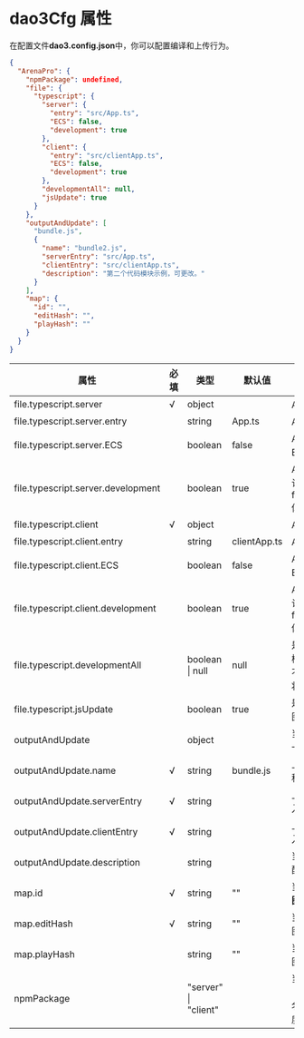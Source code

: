 # dao3Cfg 属性

在配置文件**dao3.config.json**中，你可以配置编译和上传行为。

```json
{
  "ArenaPro": {
    "npmPackage": undefined,
    "file": {
      "typescript": {
        "server": {
          "entry": "src/App.ts",
          "ECS": false,
          "development": true
        },
        "client": {
          "entry": "src/clientApp.ts",
          "ECS": false,
          "development": true
        },
        "developmentAll": null,
        "jsUpdate": true
      }
    },
    "outputAndUpdate": [
      "bundle.js",
      {
        "name": "bundle2.js",
        "serverEntry": "src/App.ts",
        "clientEntry": "src/clientApp.ts",
        "description": "第二个代码模块示例，可更改。"
      }
    ],
    "map": {
      "id": "",
      "editHash": "",
      "playHash": ""
    }
  }
}
```

| 属性                               | 必填 | 类型                     | 默认值       | 说明                                                                                                    |
| ---------------------------------- | ---- | ------------------------ | ------------ | ------------------------------------------------------------------------------------------------------- |
| file.typescript.server             | √    | object                   |              | Arena**服务端**项目配置                                                                                 |
| file.typescript.server.entry       |      | string                   | App.ts       | Arena**服务端**项目入口文件                                                                             |
| file.typescript.server.ECS         |      | boolean                  | false        | Arena**服务端**项目 是否开启 ECS 架构                                                                   |
| file.typescript.server.development |      | boolean                  | true         | Arena**服务端**项目编译模式，默认为开发模式，优先级比 file.typescript.developmentAll 低                 |
| file.typescript.client             | √    | object                   |              | Arena**客户端**项目配置                                                                                 |
| file.typescript.client.entry       |      | string                   | clientApp.ts | Arena**客户端**项目入口文件                                                                             |
| file.typescript.client.ECS         |      | boolean                  | false        | Arena**客户端**项目 是否开启 ECS 架构                                                                   |
| file.typescript.client.development |      | boolean                  | true         | Arena**客户端**项目编译模式，默认为开发模式，优先级比 file.typescript.developmentAll 低                 |
| file.typescript.developmentAll     |      | boolean &#124; null      | null         | 是否开启 webpack 打包创作者模式？开启后**客户端**和**服务端**将不压缩不混淆代码。如是 null 将忽略本属性 |
| file.typescript.jsUpdate           |      | boolean                  | true         | 是否编译脚本后自动上传至地图？关闭后只编译不上传。                                                      |
| outputAndUpdate                    |      | object                   |              | 当前编译文件配置，默认选择第一位数据信息                                                                |
| outputAndUpdate.name               | √    | string                   | bundle.js    | 上传到神岛脚本编辑器的文件名称，必须带有`.js`后缀                                                       |
| outputAndUpdate.serverEntry        | √    | string                   |              | 上传到神岛脚本编辑器的服务端入口文件                                                                    |
| outputAndUpdate.clientEntry        | √    | string                   |              | 上传到神岛脚本编辑器的客户端入口文件                                                                    |
| outputAndUpdate.description        |      | string                   |              | 当前配置的备注，可以用于区分配置                                                                        |
| map.id                             | √    | string                   | ""           | 当前 Arena 项目对应的**扩展地图 ID**                                                                    |
| map.editHash                       | √    | string                   | ""           | 当前 Arena 项目对应的扩展地图**创作端 Hash**                                                            |
| map.playHash                       |      | string                   | ""           | 当前 Arena 项目对应的扩展地图**游玩端 Hash**                                                            |
| npmPackage                         |      | "server" &#124; "client" |              | 当前项目是否为神岛组件库（npm 包）？如是需写指定端名，会停止构建另一端以加快速度。                      |
